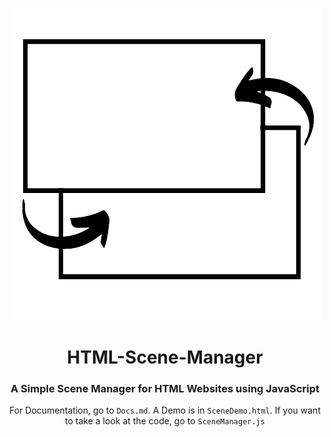 <p align="center"><img src="LogoRBG.png"></p>
<h1 align="center">HTML-Scene-Manager</h1>
<h3 align="center">A Simple Scene Manager for HTML Websites using JavaScript</h3>
<p align="center">For Documentation, go to <code>Docs.md</code>. A Demo is in <code>SceneDemo.html</code>. If you want to take a look at the code, go to <code>SceneManager.js</code></p>
